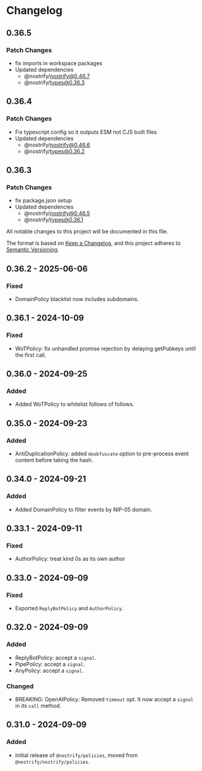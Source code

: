 # Changelog

## 0.36.5

### Patch Changes

- fix imports in workspace packages
- Updated dependencies
  - @nostrify/nostrify@0.46.7
  - @nostrify/types@0.36.3

## 0.36.4

### Patch Changes

- Fix typescript config so it outputs ESM not CJS built files
- Updated dependencies
  - @nostrify/nostrify@0.46.6
  - @nostrify/types@0.36.2

## 0.36.3

### Patch Changes

- fix package.json setup
- Updated dependencies
  - @nostrify/nostrify@0.46.5
  - @nostrify/types@0.36.1

All notable changes to this project will be documented in this file.

The format is based on [Keep a Changelog](https://keepachangelog.com/en/1.1.0/),
and this project adheres to [Semantic Versioning](https://semver.org/spec/v2.0.0.html).

## 0.36.2 - 2025-06-06

### Fixed

- DomainPolicy blacklist now includes subdomains.

## 0.36.1 - 2024-10-09

### Fixed

- WoTPolicy: fix unhandled promise rejection by delaying getPubkeys until the first call.

## 0.36.0 - 2024-09-25

### Added

- Added WoTPolicy to whitelist follows of follows.

## 0.35.0 - 2024-09-23

### Added

- AntiDuplicationPolicy: added `deobfuscate` option to pre-process event content before taking the hash.

## 0.34.0 - 2024-09-21

### Added

- Added DomainPolicy to filter events by NIP-05 domain.

## 0.33.1 - 2024-09-11

### Fixed

- AuthorPolicy: treat kind 0s as its own author

## 0.33.0 - 2024-09-09

### Fixed

- Exported `ReplyBotPolicy` and `AuthorPolicy`.

## 0.32.0 - 2024-09-09

### Added

- ReplyBotPolicy: accept a `signal`.
- PipePolicy: accept a `signal`.
- AnyPolicy: accept a `signal`.

### Changed

- BREAKING: OpenAIPolicy: Removed `timeout` opt. It now accept a `signal` in its `call` method.

## 0.31.0 - 2024-09-09

### Added

- Initial release of `@nostrify/policies`, moved from `@nostrify/nostrify/policies`.
